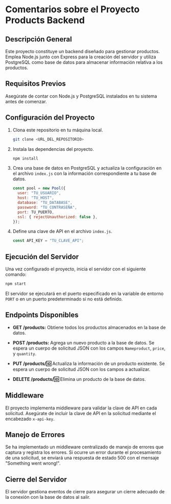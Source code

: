 # Comentarios sobre el Proyecto Products Backend

## Descripción General

Este proyecto constituye un backend diseñado para gestionar productos. Emplea Node.js junto con Express para la creación del servidor y utiliza PostgreSQL como base de datos para almacenar información relativa a los productos.

## Requisitos Previos

Asegúrate de contar con Node.js y PostgreSQL instalados en tu sistema antes de comenzar.

## Configuración del Proyecto

1. Clona este repositorio en tu máquina local.

    ```bash
    git clone <URL_DEL_REPOSITORIO>
    ```

2. Instala las dependencias del proyecto.

    ```bash
    npm install
    ```

3. Crea una base de datos en PostgreSQL y actualiza la configuración en el archivo `index.js` con la información correspondiente a tu base de datos.

    ```javascript
    const pool = new Pool({
      user: "TU_USUARIO",
      host: "TU_HOST",
      database: "TU_DATABASE",
      password: "TU_CONTRASEÑA",
      port: TU_PUERTO,
      ssl: { rejectUnauthorized: false },
    });
    ```

4. Define una clave de API en el archivo `index.js`.

    ```javascript
    const API_KEY = "TU_CLAVE_API";
    ```

## Ejecución del Servidor

Una vez configurado el proyecto, inicia el servidor con el siguiente comando:

```bash
npm start
```

El servidor se ejecutará en el puerto especificado en la variable de entorno `PORT` o en un puerto predeterminado si no está definido.

## Endpoints Disponibles

- **GET /products:** Obtiene todos los productos almacenados en la base de datos.
  
- **POST /products:** Agrega un nuevo producto a la base de datos. Se espera un cuerpo de solicitud JSON con los campos `Nameproduct`, `price`, y `quantity`.

- **PUT /products/:id:** Actualiza la información de un producto existente. Se espera un cuerpo de solicitud JSON con los campos a actualizar.

- **DELETE /products/:id:** Elimina un producto de la base de datos.

## Middleware

El proyecto implementa middleware para validar la clave de API en cada solicitud. Asegúrate de incluir la clave de API en la solicitud mediante el encabezado `x-api-key`.

## Manejo de Errores

Se ha implementado un middleware centralizado de manejo de errores que captura y registra los errores. Si ocurre un error durante el procesamiento de una solicitud, se enviará una respuesta de estado 500 con el mensaje "Something went wrong!".

## Cierre del Servidor

El servidor gestiona eventos de cierre para asegurar un cierre adecuado de la conexión con la base de datos al salir.
```

